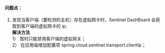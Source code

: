 #### 问题点：
1. 发现当客户端（要检测的主机）存在虚拟网卡时，Sentinel DashBoard 会获取到客户端的虚拟网卡的 ip;  
**解决方法**  
1） 暂时只能禁用客户端的虚拟网关；  
2） 在应用端增加配置项 spring.cloud.sentinel.transport.clientIp；



